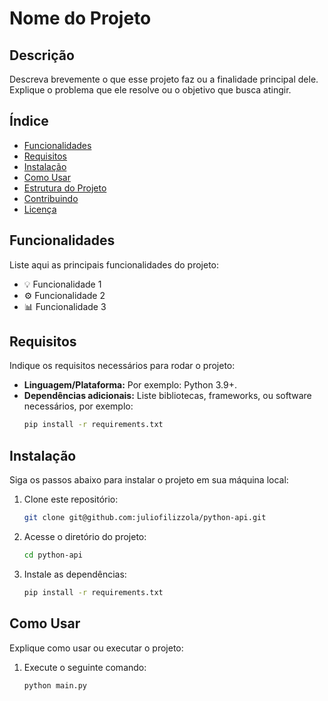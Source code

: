 # Nome do Projeto

## Descrição

Descreva brevemente o que esse projeto faz ou a finalidade principal dele. Explique o problema que ele resolve ou o
objetivo que busca atingir.

## Índice

- [Funcionalidades](#funcionalidades)
- [Requisitos](#requisitos)
- [Instalação](#instalação)
- [Como Usar](#como-usar)
- [Estrutura do Projeto](#estrutura-do-projeto)
- [Contribuindo](#contribuindo)
- [Licença](#licença)

## Funcionalidades

Liste aqui as principais funcionalidades do projeto:

- 💡 Funcionalidade 1
- ⚙️ Funcionalidade 2
- 📊 Funcionalidade 3

## Requisitos

Indique os requisitos necessários para rodar o projeto:

- **Linguagem/Plataforma:** Por exemplo: Python 3.9+.
- **Dependências adicionais:** Liste bibliotecas, frameworks, ou software necessários, por exemplo:
  ```bash
  pip install -r requirements.txt
  ```

## Instalação

Siga os passos abaixo para instalar o projeto em sua máquina local:

1. Clone este repositório:
   ```bash
   git clone git@github.com:juliofilizzola/python-api.git
   ```
2. Acesse o diretório do projeto:
   ```bash
   cd python-api
   ```
3. Instale as dependências:
   ```bash
   pip install -r requirements.txt
   ```

## Como Usar

Explique como usar ou executar o projeto:

1. Execute o seguinte comando:
   ```bash
   python main.py
   ```
